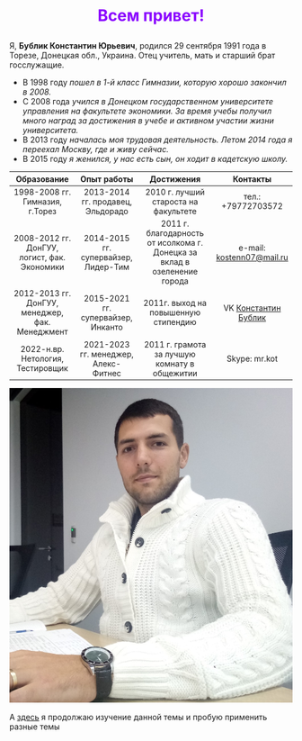 # <center><p style="color:#8b00ff">Всем привет!</p></center>

Я, **Бублик Константин Юрьевич**, родился 29 сентября 1991 года в Торезе, Донецкая обл., Украина. Отец учитель, мать и старший брат госслужащие.
- В 1998 году *пошел в 1-й класс Гимназии, которую хорошо закончил в 2008.*
- C 2008 года *учился в Донецком государственном университете управления на факультете экономики. За время учебы получил много наград за достижения в учебе и активном участии жизни университета.*
- В 2013 году *началась моя трудовая деятельность. Летом 2014 года я переехал Москву, где и живу сейчас.*
- В 2015 году *я женился, у нас есть сын, он ходит в кадетскую школу.*


|Образование|Опыт работы|Достижения|Контакты|
|:---------:|:---------:|:--------:|:------:|
|1998-2008 гг. Гимназия, г.Торез|2013-2014 гг. продавец, Эльдорадо|2010 г. лучший староста на факультете|тел.: +79772703572|
|2008-2012 гг. ДонГУУ, логист, фак. Экономики|2014-2015 гг. супервайзер, Лидер-Тим|2011 г. благодарность от исолкома г. Донецка за вклад в озеленение города|e-mail: kostenn07@mail.ru|
|2012-2013 гг. ДонГУУ, менеджер, фак. Менеджмент|2015-2021 гг. супервайзер, Инканто|2011г. выход на повышенную стипендию|VK [Константин Бублик](https://vk.com/mr.kostet "Константин Бублик")|
|2022-н.вр. Нетология, Тестировщик|2021-2023 гг. менеджер, Алекс-Фитнес|2011 г. грамота за лучшую комнату в общежитии|Skype: mr.kot|


![Foto](img/Portfolio.jpg)


А [здесь](https://kostet-name.github.io/Hello_everyone/ "Вторая версия портфолио") я продолжаю изучение данной темы и пробую применить разные темы
